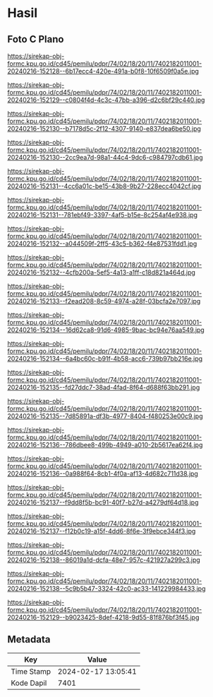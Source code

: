 # Hasil

## Foto C Plano

https://sirekap-obj-formc.kpu.go.id/cd45/pemilu/pdpr/74/02/18/20/11/7402182011001-20240216-152128--6b17ecc4-420e-491a-b0f8-10f6509f0a5e.jpg

https://sirekap-obj-formc.kpu.go.id/cd45/pemilu/pdpr/74/02/18/20/11/7402182011001-20240216-152129--c0804f4d-4c3c-47bb-a396-d2c6bf29c440.jpg

https://sirekap-obj-formc.kpu.go.id/cd45/pemilu/pdpr/74/02/18/20/11/7402182011001-20240216-152130--b7178d5c-2f12-4307-9140-e837dea6be50.jpg

https://sirekap-obj-formc.kpu.go.id/cd45/pemilu/pdpr/74/02/18/20/11/7402182011001-20240216-152130--2cc9ea7d-98a1-44c4-9dc6-c984797cdb61.jpg

https://sirekap-obj-formc.kpu.go.id/cd45/pemilu/pdpr/74/02/18/20/11/7402182011001-20240216-152131--4cc6a01c-be15-43b8-9b27-228ecc4042cf.jpg

https://sirekap-obj-formc.kpu.go.id/cd45/pemilu/pdpr/74/02/18/20/11/7402182011001-20240216-152131--781ebf49-3397-4af5-b15e-8c254af4e938.jpg

https://sirekap-obj-formc.kpu.go.id/cd45/pemilu/pdpr/74/02/18/20/11/7402182011001-20240216-152132--a044509f-2ff5-43c5-b362-f4e87531fdd1.jpg

https://sirekap-obj-formc.kpu.go.id/cd45/pemilu/pdpr/74/02/18/20/11/7402182011001-20240216-152132--4cfb200a-5ef5-4a13-a1ff-c18d821a464d.jpg

https://sirekap-obj-formc.kpu.go.id/cd45/pemilu/pdpr/74/02/18/20/11/7402182011001-20240216-152133--f2ead208-8c59-4974-a28f-03bcfa2e7097.jpg

https://sirekap-obj-formc.kpu.go.id/cd45/pemilu/pdpr/74/02/18/20/11/7402182011001-20240216-152134--16d62ca8-91d6-4985-9bac-bc94e76aa549.jpg

https://sirekap-obj-formc.kpu.go.id/cd45/pemilu/pdpr/74/02/18/20/11/7402182011001-20240216-152134--6a4bc60c-b91f-4b58-acc6-739b97bb216e.jpg

https://sirekap-obj-formc.kpu.go.id/cd45/pemilu/pdpr/74/02/18/20/11/7402182011001-20240216-152135--fd27ddc7-38ad-4fad-8f64-d688f63bb291.jpg

https://sirekap-obj-formc.kpu.go.id/cd45/pemilu/pdpr/74/02/18/20/11/7402182011001-20240216-152135--7d85891a-df3b-4977-8404-f480253e00c9.jpg

https://sirekap-obj-formc.kpu.go.id/cd45/pemilu/pdpr/74/02/18/20/11/7402182011001-20240216-152136--786dbee8-499b-4949-a010-2b5617ea62f4.jpg

https://sirekap-obj-formc.kpu.go.id/cd45/pemilu/pdpr/74/02/18/20/11/7402182011001-20240216-152136--0a988f64-8cb1-4f0a-af13-4d682c711d38.jpg

https://sirekap-obj-formc.kpu.go.id/cd45/pemilu/pdpr/74/02/18/20/11/7402182011001-20240216-152137--f9dd8f5b-bc91-40f7-b27d-a4279df64d18.jpg

https://sirekap-obj-formc.kpu.go.id/cd45/pemilu/pdpr/74/02/18/20/11/7402182011001-20240216-152137--f12b0c19-a15f-4dd6-8f6e-3f9ebce344f3.jpg

https://sirekap-obj-formc.kpu.go.id/cd45/pemilu/pdpr/74/02/18/20/11/7402182011001-20240216-152138--86019a1d-dcfa-48e7-957c-421927a299c3.jpg

https://sirekap-obj-formc.kpu.go.id/cd45/pemilu/pdpr/74/02/18/20/11/7402182011001-20240216-152138--5c9b5b47-3324-42c0-ac33-141229984433.jpg

https://sirekap-obj-formc.kpu.go.id/cd45/pemilu/pdpr/74/02/18/20/11/7402182011001-20240216-152129--b9023425-8def-4218-9d55-81f876bf3f45.jpg


## Metadata

| Key        | Value               |
| ---------- | ------------------- |
| Time Stamp | 2024-02-17 13:05:41 |
| Kode Dapil | 7401                |



